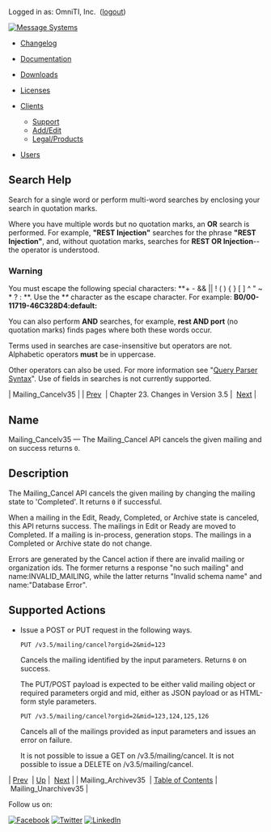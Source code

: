 Logged in as: OmniTI, Inc.  ([logout](https://support.messagesystems.com/logout.php))

[![Message Systems](https://support.messagesystems.com/images/ms-white205.png)](https://support.messagesystems.com/start.php) 

*   [Changelog](https://support.messagesystems.com/start.php?show=changelog)
*   [Documentation](https://support.messagesystems.com/docs/)
*   [Downloads](https://support.messagesystems.com/start.php)

*   [Licenses](https://support.messagesystems.com/license_summary.php)
*   <a href="">Clients</a>
    *   [Support](https://support.messagesystems.com/cs.php)
    *   [Add/Edit](https://support.messagesystems.com/edit_client.php)
    *   [Legal/Products](https://support.messagesystems.com/edit_products.php)
*   [Users](https://support.messagesystems.com/edit_customer.php)

## Search Help

Search for a single word or perform multi-word searches by enclosing your search in quotation marks.

Where you have multiple words but no quotation marks, an **OR** search is performed. For example, **"REST Injection"** searches for the phrase **"REST Injection"**, and, without quotation marks, searches for **REST OR Injection**--the operator is understood.

### Warning

You must escape the following special characters: **+ - && || ! ( ) { } [ ] ^ " ~ * ? : \**. Use the **\** character as the escape character. For example: **B0/00-11719-46C328D4\:default\:**

You can also perform **AND** searches, for example, **rest AND port** (no quotation marks) finds pages where both these words occur.

Terms used in searches are case-insensitive but operators are not. Alphabetic operators **must** be in uppercase.

Other operators can also be used. For more information see "[Query Parser Syntax](https://lucene.apache.org/core/old_versioned_docs/versions/3_0_0/queryparsersyntax.html)". Use of fields in searches is not currently supported.

| Mailing_Cancelv35 |
| [Prev](rest.Mailing_Archivev35.php)  | Chapter 23. Changes in Version 3.5 |  [Next](rest.Mailing_Unarchivev35.php) |

<a name="rest.Mailing_Cancelv35"></a>
## Name

Mailing_Cancelv35 — The Mailing_Cancel API cancels the given mailing and on success returns `0`.

<a name="idp823632"></a>
## Description

The Mailing_Cancel API cancels the given mailing by changing the mailing state to 'Completed'. It returns `0` if successful.

When a mailing in the Edit, Ready, Completed, or Archive state is canceled, this API returns success. The mailings in Edit or Ready are moved to Completed. If a mailing is in-process, generation stops. The mailings in a Completed or Archive state do not change.

Errors are generated by the Cancel action if there are invalid mailing or organization ids. The former returns a response "no such mailing" and name:INVALID_MAILING, while the latter returns "Invalid schema name" and name:"Database Error".

## Supported Actions

*   Issue a POST or PUT request in the following ways.

    `PUT /v3.5/mailing/cancel?orgid=2&mid=123`

    Cancels the mailing identified by the input parameters. Returns `0` on success.

    The PUT/POST payload is expected to be either valid mailing object or required parameters orgid and mid, either as JSON payload or as HTML-form style parameters.

    `PUT /v3.5/mailing/cancel?orgid=2&mid=123,124,125,126`

    Cancels all of the mailings provided as input parameters and issues an error on failure.

    It is not possible to issue a GET on /v3.5/mailing/cancel. It is not possible to issue a DELETE on /v3.5/mailing/cancel.

| [Prev](rest.Mailing_Archivev35.php)  | [Up](rest.version35.php) |  [Next](rest.Mailing_Unarchivev35.php) |
| Mailing_Archivev35  | [Table of Contents](index.php) |  Mailing_Unarchivev35 |

Follow us on:

[![Facebook](https://support.messagesystems.com/images/icon-facebook.png)](http://www.facebook.com/messagesystems) [![Twitter](https://support.messagesystems.com/images/icon-twitter.png)](http://twitter.com/#!/MessageSystems) [![LinkedIn](https://support.messagesystems.com/images/icon-linkedin.png)](http://www.linkedin.com/company/message-systems)